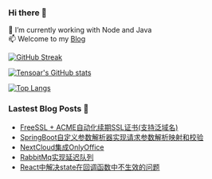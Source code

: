 ### Hi there 👋

<!--
**tensoar/tensoar** is a ✨ _special_ ✨ repository because its `README.md` (this file) appears on your GitHub profile.

Here are some ideas to get you started:

- 🔭 I’m currently working on ...
- 🌱 I’m currently learning ...
- 👯 I’m looking to collaborate on ...
- 🤔 I’m looking for help with ...
- 💬 Ask me about ...
- 📫 How to reach me: ...
- 😄 Pronouns: ...
- ⚡ Fun fact: ...
-->
🌱 I’m currently working with Node and Java <br>
📫 Welcome to my [Blog](https://labrador.ink) <br>

[![GitHub Streak](https://github-readme-streak-stats.herokuapp.com/?user=tensoar&theme=buefy)](https://github.com/tensoar)

[![Tensoar's GitHub stats](https://github-readme-stats.vercel.app/api?username=tensoar&show_icons=true&count_private=true&hide=contribs&include_all_commits=true&theme=buefy&custom_title=Tensoar's%20GitHub%20stats)](https://github.com/tensoar)


[![Top Langs](https://github-readme-stats.vercel.app/api/top-langs/?username=tensoar&layout=compact&theme=buefy&card_width=445&langs_count=6)](https://github.com/tensoar)

### Lastest Blog Posts 🔭

<!-- BLOG-POST-LIST:START -->
- [FreeSSL + ACME自动化续期SSL证书&lpar;支持泛域名&rpar;](https://labrador.ink/index.php/posts/196)
- [SpringBoot自定义参数解析器实现请求参数解析映射和校验](https://labrador.ink/index.php/posts/194)
- [NextCloud集成OnlyOffice](https://labrador.ink/index.php/posts/191)
- [RabbitMq实现延迟队列](https://labrador.ink/index.php/posts/190)
- [React中解决state在回调函数中不生效的问题](https://labrador.ink/index.php/posts/187)
<!-- BLOG-POST-LIST:END -->
